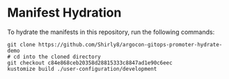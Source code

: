 # Manifest Hydration

To hydrate the manifests in this repository, run the following commands:

```shell
git clone https://github.com/Shirly8/argocon-gitops-promoter-hydrate-demo
# cd into the cloned directory
git checkout c84e868ceb20358d28815333c8847ad1e90c6eec
kustomize build ./user-configuration/development
```
